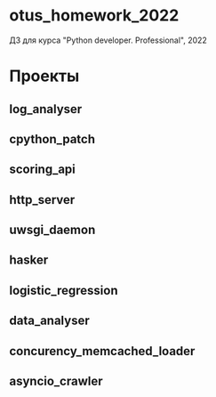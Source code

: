 # otus_homework_2022
ДЗ для курса "Python developer. Professional", 2022

# Проекты

## log_analyser

## cpython_patch

## scoring_api

## http_server

## uwsgi_daemon

## hasker

## logistic_regression

## data_analyser

## concurency_memcached_loader

## asyncio_crawler
